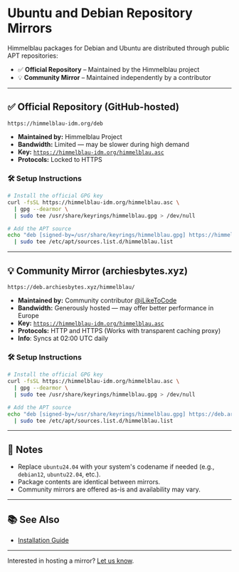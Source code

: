 # Ubuntu and Debian Repository Mirrors

Himmelblau packages for Debian and Ubuntu are distributed through public APT repositories:

- ✅ **Official Repository** – Maintained by the Himmelblau project
- 💡 **Community Mirror** – Maintained independently by a contributor

---

## ✅ Official Repository (GitHub-hosted)

```
https://himmelblau-idm.org/deb
```

- **Maintained by:** Himmelblau Project
- **Bandwidth:** Limited — may be slower during high demand
- **Key:** [`https://himmelblau-idm.org/himmelblau.asc`](https://himmelblau-idm.org/himmelblau.asc)
- **Protocols:** Locked to HTTPS

### 🛠️ Setup Instructions

```bash
# Install the official GPG key
curl -fsSL https://himmelblau-idm.org/himmelblau.asc \
  | gpg --dearmor \
  | sudo tee /usr/share/keyrings/himmelblau.gpg > /dev/null

# Add the APT source
echo "deb [signed-by=/usr/share/keyrings/himmelblau.gpg] https://himmelblau-idm.org/deb ubuntu24.04 main" \
  | sudo tee /etc/apt/sources.list.d/himmelblau.list
```

---

## 💡 Community Mirror (archiesbytes.xyz)

```
https://deb.archiesbytes.xyz/himmelblau/
```

* **Maintained by:** Community contributor [@iLikeToCode](https://github.com/iLikeToCode)
* **Bandwidth:** Generously hosted — may offer better performance in Europe
* **Key:** [`https://himmelblau-idm.org/himmelblau.asc`](https://himmelblau-idm.org/himmelblau.asc)
* **Protocols:** HTTP and HTTPS (Works with transparent caching proxy)
* **Info**: Syncs at 02:00 UTC daily

### 🛠️ Setup Instructions

```bash
# Install the official GPG key
curl -fsSL https://himmelblau-idm.org/himmelblau.asc \
  | gpg --dearmor \
  | sudo tee /usr/share/keyrings/himmelblau.gpg > /dev/null

# Add the APT source
echo "deb [signed-by=/usr/share/keyrings/himmelblau.gpg] https://deb.archiesbytes.xyz/himmelblau/ ubuntu24.04 main" \
  | sudo tee /etc/apt/sources.list.d/himmelblau.list
```

---

## 📌 Notes

* Replace `ubuntu24.04` with your system's codename if needed (e.g., `debian12`, `ubuntu22.04`, etc.).
* Package contents are identical between mirrors.
* Community mirrors are offered as-is and availability may vary.

---

## 📚 See Also

* [Installation Guide](../installation.md)

---

Interested in hosting a mirror? [Let us know](../../../community).
